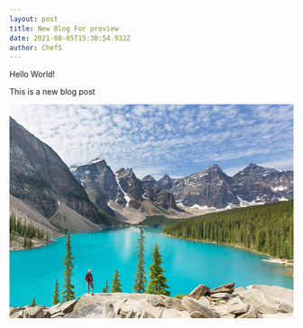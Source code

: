 ```yaml
---
layout: post
title: New Blog For preview
date: 2021-08-05T15:30:54.932Z
author: ChefS
---
```

Hello World!



This is a new blog post

![moraine lake](/assets/uploads/picture-lake.jpeg)